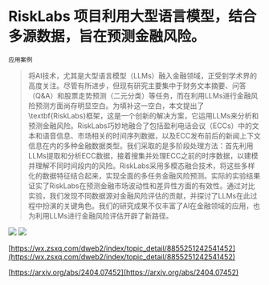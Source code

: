 # RiskLabs 项目利用大型语言模型，结合多源数据，旨在预测金融风险。
`应用案例`
> 将AI技术，尤其是大型语言模型（LLMs）融入金融领域，正受到学术界的高度关注。尽管有所进步，但现有研究主要集中于财务文本摘要、问答（Q&A）和股票走势预测（二元分类）等任务，而在利用LLMs进行金融风险预测方面尚存明显空白。为填补这一空白，本文提出了\textbf{RiskLabs}框架，这是一个创新的解决方案，它运用LLMs来分析和预测金融风险。RiskLabs巧妙地融合了包括盈利电话会议（ECCs）中的文本和语音信息、市场相关的时间序列数据，以及ECC发布前后的新闻上下文信息在内的多种金融数据类型。我们采取的是多阶段处理方法：首先利用LLMs提取和分析ECC数据，接着搜集并处理ECC之前的时序数据，以建模并理解不同时间段内的风险。RiskLabs采用多模态融合技术，将这些多样化的数据特征结合起来，实现全面的多任务金融风险预测。实际的实验结果证实了RiskLabs在预测金融市场波动性和差异性方面的有效性。通过对比实验，我们发现不同数据源对金融风险评估的贡献，并探讨了LLMs在此过程中扮演的关键角色。我们的研究成果不仅丰富了AI在金融领域的应用，也为利用LLMs进行金融风险评估开辟了新路径。

![](https://raw.githubusercontent.com/HuggingAGI/HuggingArxiv/main/paper_images/2404.07452/x1.png)
![](https://raw.githubusercontent.com/HuggingAGI/HuggingArxiv/main/paper_images/2404.07452/x2.png)

[https://wx.zsxq.com/dweb2/index/topic_detail/8855251242541452](https://wx.zsxq.com/dweb2/index/topic_detail/8855251242541452)

[https://arxiv.org/abs/2404.07452](https://arxiv.org/abs/2404.07452)